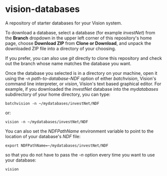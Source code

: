 # vision-databases
A repository of starter databases for your Vision system.

To download a database, select a database (for example _investNet_) from the __Branch__
dropdown in the upper left corner of this repository's home page, choose __Download ZIP__
from __Clone or Download__, and unpack the downloaded ZIP file into a directory of your choosing.

If you prefer, you can also use _git_ directly to clone this repository and check out the
branch whose name matches the database you want.

Once the database you selected is in a directory on your machine, open it using the
_-n path-to-database-NDF_ option of either _batchvision_, Vision's command line interpreter, or
_vision_, Vision's text based graphical  editor.  For example, if you downloaded the _investNet_
database into the _mydatabases_ subdirectory of your home directory, you can type:

    batchvision -n ~/mydatabases/investNet/NDF

or:

    vision -n ~/mydatabases/investNet/NDF

You can also set the _NDFPathName_ environment variable to point to the location of your database's _NDF_ file:

    export NDFPathName=~/mydatabases/investNet/NDF

so that you do not have to pass the _-n_ option every time you want to use your database:

    vision
